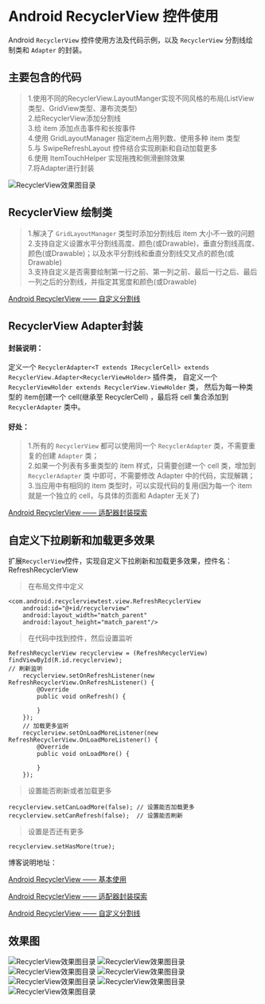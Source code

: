 # Android RecyclerView 控件使用
Android `RecyclerView` 控件使用方法及代码示例，以及 `RecyclerView` 分割线绘制类和 `Adapter` 的封装。

## 主要包含的代码
> 1.使用不同的RecyclerView.LayoutManger实现不同风格的布局(ListView类型、GridView类型、瀑布流类型)  
> 2.给RecyclerView添加分割线  
> 3.给 item 添加点击事件和长按事件  
> 4.使用 GridLayoutManager 指定item占用列数、使用多种 item 类型  
> 5.与 SwipeRefreshLayout 控件结合实现刷新和自动加载更多  
> 6.使用 ItemTouchHelper 实现拖拽和侧滑删除效果  
> 7.将Adapter进行封装

![RecyclerView效果图目录](https://github.com/itrenjunhua/RRecyclerView/raw/master/images/image_menu.jpg)

## RecyclerView 绘制类
> 1.解决了 `GridLayoutManager` 类型时添加分割线后 item 大小不一致的问题  
> 2.支持自定义设置水平分割线高度、颜色(或Drawable)，垂直分割线高度、颜色(或Drawable)；以及水平分割线和垂直分割线交叉点的颜色(或Drawable)  
> 3.支持自定义是否需要绘制第一行之前、第一列之前、最后一行之后、最后一列之后的分割线，并指定其宽度和颜色(或Drawable)  

[Android RecyclerView —— 自定义分割线](https://blog.csdn.net/ITRenj/article/details/92649029)

## RecyclerView Adapter封装
#### 封装说明：
定义一个 `RecyclerAdapter<T extends IRecyclerCell> extends RecyclerView.Adapter<RecyclerViewHolder>` 插件类，
自定义一个 `RecyclerViewHolder extends RecyclerView.ViewHolder` 类，
然后为每一种类型的 item创建一个 cell(继承至 RecyclerCell) ，最后将 cell 集合添加到 `RecyclerAdapter` 类中。
#### 好处：
> 1.所有的 `RecyclerView` 都可以使用同一个 `RecyclerAdapter` 类，不需要重复的创建 `Adapter` 类；  
> 2.如果一个列表有多重类型的 item 样式，只需要创建一个 cell 类，增加到 `RecyclerAdapter` 类 中即可，不需要修改 Adapter 中的代码，实现解耦；  
> 3.当应用中有相同的 item 类型时，可以实现代码的复用(因为每一个 item 就是一个独立的 cell，与具体的页面和 Adapter 无关了)

[Android RecyclerView —— 适配器封装探索](https://blog.csdn.net/ITRenj/article/details/92405204)

## 自定义下拉刷新和加载更多效果
扩展`RecyclerView`控件，实现自定义下拉刷新和加载更多效果，控件名：RefreshRecyclerView  
> 在布局文件中定义

	<com.android.recyclerviewtest.view.RefreshRecyclerView
        android:id="@+id/recyclerview"
        android:layout_width="match_parent"
        android:layout_height="match_parent"/>
> 在代码中找到控件，然后设置监听

	RefreshRecyclerView recyclerview = (RefreshRecyclerView) findViewById(R.id.recyclerview);
	// 刷新监听
        recyclerview.setOnRefreshListener(new RefreshRecyclerView.OnRefreshListener() {
            @Override
            public void onRefresh() {

            }
        });
        // 加载更多监听
        recyclerview.setOnLoadMoreListener(new RefreshRecyclerView.OnLoadMoreListener() {
            @Override
            public void onLoadMore() {

            }
        });
> 设置能否刷新或者加载更多

	recyclerview.setCanLoadMore(false); // 设置能否加载更多
    recyclerview.setCanRefresh(false);  // 设置能否刷新
> 设置是否还有更多

	recyclerview.setHasMore(true);

博客说明地址：

[Android RecyclerView —— 基本使用](https://blog.csdn.net/ITRenj/article/details/91556719)

[Android RecyclerView —— 适配器封装探索](https://blog.csdn.net/ITRenj/article/details/92405204)

[Android RecyclerView —— 自定义分割线](https://blog.csdn.net/ITRenj/article/details/92649029)
## 效果图
![RecyclerView效果图目录](https://github.com/itrenjunhua/RRecyclerView/raw/master/images/image_list1.jpg) 
![RecyclerView效果图目录](https://github.com/itrenjunhua/RRecyclerView/raw/master/images/image_list2.jpg) 
![RecyclerView效果图目录](https://github.com/itrenjunhua/RRecyclerView/raw/master/images/image_grid1.jpg) 
![RecyclerView效果图目录](https://github.com/itrenjunhua/RRecyclerView/raw/master/images/image_grid2.jpg) 
![RecyclerView效果图目录](https://github.com/itrenjunhua/RRecyclerView/raw/master/images/image_grid3.jpg) 
![RecyclerView效果图目录](https://github.com/itrenjunhua/RRecyclerView/raw/master/images/image_sta1.jpg) 
![RecyclerView效果图目录](https://github.com/itrenjunhua/RRecyclerView/raw/master/images/image_sta2.jpg) 